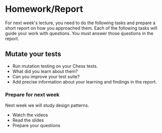 # Homework/Report

For next week's lecture, you need to do the following tasks and prepare a short report on how you approached them. Each of the following tasks will guide your work with questions. You must answer those questions in the report.

## Mutate your tests

- Run mutation testing on your Chess tests.
- What did you learn about them?
- Can you improve your test suite?
- Add precise information about your learning and findings in the report.

### Prepare for next week

Next week we will study design patterns.

- Watch the videos
- Read the slides
- Prepare your questions

